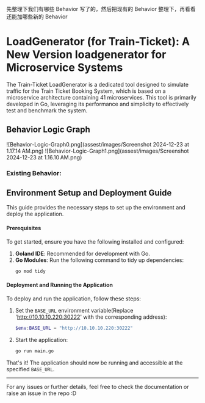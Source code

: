
先整理下我们有哪些 Behavior 写了的，然后把现有的 Behavior 整理下，再看看还能加哪些新的 Behavior

# LoadGenerator (for Train-Ticket): A New Version loadgenerator for Microservice Systems
The Train-Ticket LoadGenerator is a dedicated tool designed to simulate traffic for the Train Ticket Booking System, which is based on a microservice architecture containing 41 microservices. This tool is primarily developed in Go, leveraging its performance and simplicity to effectively test and benchmark the system.

## Behavior Logic Graph
![Behavior-Logic-Graph0.png](assest/images/Screenshot 2024-12-23 at 1.17.14 AM.png)
![Behavior-Logic-Graph1.png](assest/images/Screenshot 2024-12-23 at 1.16.10 AM.png)
### Existing Behavior:


## Environment Setup and Deployment Guide
This guide provides the necessary steps to set up the environment and deploy the application.
#### Prerequisites
To get started, ensure you have the following installed and configured:
1. **Goland IDE**: Recommended for development with Go.
2. **Go Modules**: Run the following command to tidy up dependencies:
   ```bash
   go mod tidy
   ```
#### Deployment and Running the Application
To deploy and run the application, follow these steps:
1. Set the `BASE_URL` environment variable(Replace 'http://10.10.10.220:30222' with the corresponding address):
   ```powershell
   $env:BASE_URL = "http://10.10.10.220:30222"
   ```
2. Start the application:
   ```bash
   go run main.go
   ```
That's it! The application should now be running and accessible at the specified `BASE_URL`.


---

For any issues or further details, feel free to check the documentation or raise an issue in the repo :D

